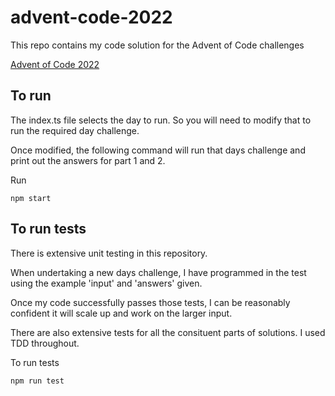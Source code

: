 # advent-code-2022

This repo contains my code solution for the Advent of Code challenges

[Advent of Code 2022](https://adventofcode.com/2022)

## To run

The index.ts file selects the day to run. So you will need to modify that to run the required day challenge.

Once modified, the following command will run that days challenge and print out the answers for part 1 and 2.

Run

```
npm start
```

## To run tests

There is extensive unit testing in this repository.

When undertaking a new days challenge, I have programmed in the test using the example 'input' and 'answers' given.

Once my code successfully passes those tests, I can be reasonably confident it will scale up and work on the
larger input.

There are also extensive tests for all the consituent parts of solutions. I used TDD throughout.

To run tests

```
npm run test
```
